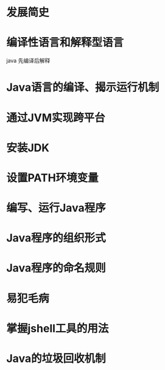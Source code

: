 # 发展简史

# 编译性语言和解释型语言
java 先编译后解释
# Java语言的编译、揭示运行机制

# 通过JVM实现跨平台

# 安装JDK

# 设置PATH环境变量

# 编写、运行Java程序

# Java程序的组织形式

# Java程序的命名规则

# 易犯毛病

# 掌握jshell工具的用法

# Java的垃圾回收机制